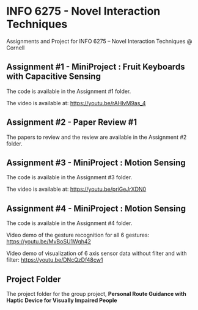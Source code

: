 # INFO 6275 - Novel Interaction Techniques
Assignments and Project for INFO 6275 – Novel Interaction Techniques @ Cornell

## Assignment #1 - MiniProject : Fruit Keyboards with Capacitive Sensing
The code is available in the Assignment #1 folder.

The video is available at: https://youtu.be/rAHlvM9as_4

## Assignment #2 - Paper Review #1
The papers to review and the review are available in the Assignment #2 folder.

## Assignment #3 - MiniProject : Motion Sensing
The code is available in the Assignment #3 folder.

The video is available at: https://youtu.be/priGeJrXDN0

## Assignment #4 - MiniProject : Motion Sensing
The code is available in the Assignment #4 folder.

Video demo of the gesture recognition for all 6 gestures: https://youtu.be/MvBoSU1Wgh42

Video demo of visualization of 6 axis sensor data without filter and with filter: https://youtu.be/DNcQzDf48cw1

## Project Folder
The project folder for the group project, **Personal Route Guidance with Haptic Device for Visually Impaired People**
